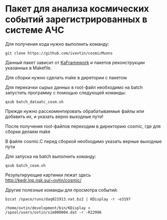# Пакет для анализа космических событий зарегистрированных в системе АЧС
Для получения кода нужно выполнить команду: <br />
```
git clone https://github.com/ivovtin/cosmicMuons
```

Данный пакет зависит от [KaFramework](https://github.com/ivovtin/KaFramework) и пакетов реконструкции указанных в Makefile.<br />

Для сборки нужно сделать make в диретории с пакетом<br />

Для перекачки сырых данных в root-файл необходимо на batch запустить программу с помощью следующей команды:
```
qsub batch_dataatc_cosm.sh
```

Прежде нужно расскоментировать обрабатываемые файлы или добавить их, и указать верно выходные пути! <br />

После получения root-файлов переходим в директорию cosmic, где для сборки делаем make <br />

В файле cosmic.C перед сборкой необходимо указать верные выходные пути <br />

Для запуска на batch выполнить команду:
```
qsub batch_cosm.sh
```

Результирующие картинки лежат здесь http://kedr.inp.nsk.su/~ovtin/cosmic/

Другие полезные команды для просмотра событий:
```
bzcat /space/runs/daq021913.nat.bz2 | KDisplay -r -e3197

/home/ovtin/development/bin/KDisplay < /spool/users/ovtin/sim000004.dat -r -R22996
```
